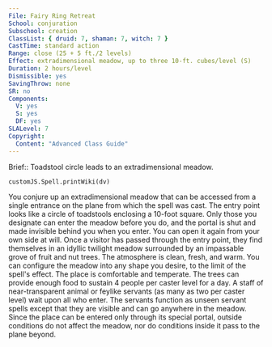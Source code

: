 ```yaml
---
File: Fairy Ring Retreat
School: conjuration
Subschool: creation
ClassList: { druid: 7, shaman: 7, witch: 7 }
CastTime: standard action
Range: close (25 + 5 ft./2 levels)
Effect: extradimensional meadow, up to three 10-ft. cubes/level (S)
Duration: 2 hours/level
Dismissible: yes
SavingThrow: none
SR: no
Components:
  V: yes
  S: yes
  DF: yes
SLALevel: 7
Copyright:
  Content: "Advanced Class Guide"
---
```

Brief:: Toadstool circle leads to an extradimensional meadow.

```dataviewjs
customJS.Spell.printWiki(dv)
```

You conjure up an extradimensional meadow that can be accessed from a single entrance on the plane from which the spell was cast. The entry point looks like a circle of toadstools enclosing a 10-foot square. Only those you designate can enter the meadow before you do, and the portal is shut and made invisible behind you when you enter. You can open it again from your own side at will. Once a visitor has passed through the entry point, they find themselves in an idyllic twilight meadow surrounded by an impassable grove of fruit and nut trees. The atmosphere is clean, fresh, and warm.  You can configure the meadow into any shape you desire, to the limit of the spell's effect. The place is comfortable and temperate. The trees can provide enough food to sustain 4 people per caster level for a day. A staff of near-transparent animal or feylike servants (as many as two per caster level) wait upon all who enter. The servants function as unseen servant spells except that they are visible and can go anywhere in the meadow.  Since the place can be entered only through its special portal, outside conditions do not affect the meadow, nor do conditions inside it pass to the plane beyond.
